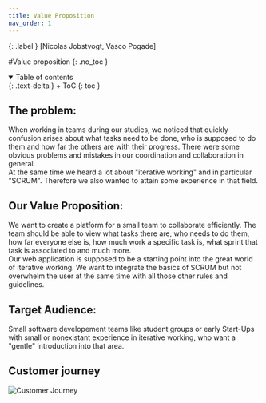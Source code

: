 ```yaml
---
title: Value Proposition
nav_order: 1
---
```


{: .label }
[Nicolas Jobstvogt, Vasco Pogade]

#Value proposition
{: .no_toc }

<details open markdown="block">
{: .text-delta }
<summary>Table of contents</summary>
+ ToC
{: toc }
</details>

## The problem:
When working in teams during our studies, we noticed that quickly confusion arises about what tasks need to be done, who is supposed to do them and how far the others are with their progress. There were some obvious problems and mistakes in our coordination and collaboration in general.  
At the same time we heard a lot about "iterative working" and in particular "SCRUM". Therefore we also wanted to attain some experience in that field.

## Our Value Proposition:
We want to create a platform for a small team to collaborate efficiently. The team should be able to view what tasks there are, who needs to do them, how far everyone else is, how much work a specific task is, what sprint that task is associated to and much more.  
Our web application is supposed to be a starting point into the great world of iterative working. We want to integrate the basics of SCRUM but not overwhelm the user at the same time with all those other rules and guidelines.

## Target Audience:
Small software developement teams like student groups or early Start-Ups with small or nonexistant experience in iterative working, who want a "gentle" introduction into that area.

## Customer journey
![Customer Journey](/SCRUM_Webapp_Project/assets/images/User_Journey_Diagram.png)